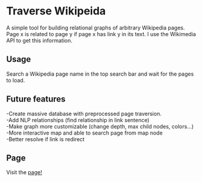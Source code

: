 # Traverse Wikipeida
A simple tool for building relational graphs of arbitrary Wikipedia pages. Page x is related to page y if page x has link y in its text. I use the Wikimedia API to get this information.

## Usage
Search a Wikipedia page name in the top search bar and wait for the pages to load.

## Future features
-Create massive database with preprocessed page traversion.<br>
-Add NLP relationships (find relationship in link sentence)<br>
-Make graph more customizable (change depth, max child nodes, colors...)<br>
-More interactive map and able to search page from map node<br>
-Better resolve if link is redirect

## Page
Visit the [page!](https://benw10-1.github.io/traverseWikipedia/)
